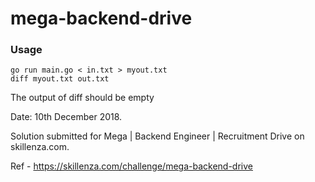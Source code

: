 # mega-backend-drive

### Usage
```
go run main.go < in.txt > myout.txt
diff myout.txt out.txt
```

The output of diff should be empty

Date: 10th December 2018.

Solution submitted for Mega | Backend Engineer | Recruitment Drive on skillenza.com.

Ref - https://skillenza.com/challenge/mega-backend-drive

